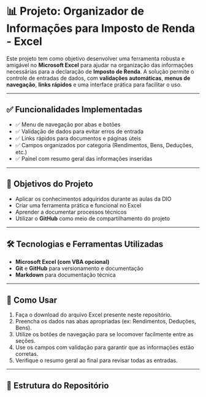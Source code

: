 # 📊 Projeto: Organizador de Informações para Imposto de Renda - Excel

Este projeto tem como objetivo desenvolver uma ferramenta robusta e amigável no **Microsoft Excel** para ajudar na organização das informações necessárias para a declaração de **Imposto de Renda**. A solução permite o controle de entradas de dados, com **validações automáticas**, **menus de navegação**, **links rápidos** e uma interface prática para facilitar o uso.

---

## ✅ Funcionalidades Implementadas

- ✅ Menu de navegação por abas e botões
- ✅ Validação de dados para evitar erros de entrada
- ✅ Links rápidos para documentos e páginas úteis
- ✅ Campos organizados por categoria (Rendimentos, Bens, Deduções, etc.)
- ✅ Painel com resumo geral das informações inseridas

---

## 🎯 Objetivos do Projeto

- Aplicar os conhecimentos adquiridos durante as aulas da DIO
- Criar uma ferramenta prática e funcional no Excel
- Aprender a documentar processos técnicos
- Utilizar o **GitHub** como meio de compartilhamento do projeto

---

## 🛠️ Tecnologias e Ferramentas Utilizadas

- **Microsoft Excel (com VBA opcional)**
- **Git** e **GitHub** para versionamento e documentação
- **Markdown** para documentação técnica

---

## 📝 Como Usar

1. Faça o download do arquivo Excel presente neste repositório.
2. Preencha os dados nas abas apropriadas (ex: Rendimentos, Deduções, Bens).
3. Utilize os botões de navegação para se locomover facilmente entre as seções.
4. Use os campos com validação para garantir que as informações estão corretas.
5. Verifique o resumo geral ao final para revisar todas as entradas.

---

## 📂 Estrutura do Repositório
